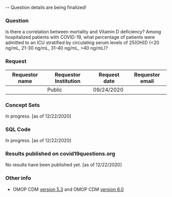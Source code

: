  -- Question details are being finalized!

### Question
Is there a correlation between mortality and Vitamin D deficiency? 
Among hospitalized patients with COVID-19, what percentage of patients were admitted to an ICU 
stratified by circulating serum levels of 25(OH)D (<20 ng/mL, 21-30 ng/mL, 31-40 ng/mL, >40 ng/mL)?


### Request
| Requestor name | Requestor Institution| Request date | Requestor email        |
|----------------|----------------------|--------------|------------------------|
|    |   Public       | 09/24/2020    |  |

### Concept Sets
In progress. [as of 12/22/2020]

### SQL Code
In progress. [as of 12/22/2020]

### Results published on covid19questions.org
No results have been published yet. [as of 12/22/2020]

### Other info
  * OMOP CDM [version 5.3](https://github.com/OHDSI/CommonDataModel/releases/tag/v5.3.0) and OMOP CDM [version 6.0](https://github.com/OHDSI/CommonDataModel/wiki)
